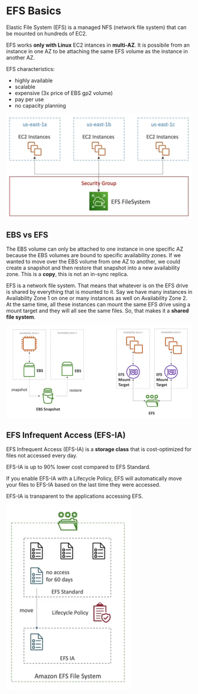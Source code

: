 # EFS Basics

Elastic File System (EFS) is a managed NFS (network file system) that can be mounted on hundreds of EC2.

EFS works **only with Linux** EC2 intances in **multi-AZ**. It is possibile from an instance in one AZ to be attaching the same EFS volume as the instance in another AZ.

EFS characteristics:
- highly available
- scalable
- expensive (3x price of EBS gp2 volume)
- pay per use
- no capacity planning

![EFS Basics](../../images/efs/efs_basics.png)

## EBS vs EFS

The EBS volume can only be attached to one instance in one specific AZ because the EBS volumes are bound to specific availability zones. If we wanted to move over the EBS volume from one AZ to another, we could create a snapshot and then restore that snapshot into a new availability zone. This is a **copy**, this is not an in-sync replica.

EFS is a network file system. That means that whatever is on the EFS drive is shared by everything that is mounted to it. Say we have many instances in Availability Zone 1 on one or many instances as well on Availability Zone 2. At the same time, all these instances can mount the same EFS drive using a mount target and they will all see the same files. So, that makes it a **shared file system**.

![EBS vs EFS](../../images/ec2_storage/efs_vs_ebs.png)

## EFS Infrequent Access (EFS-IA)

EFS Infrequent Access (EFS-IA) is a **storage class** that is cost-optimized for files not accessed every day.

EFS-IA is up to 90% lower cost compared to EFS Standard.

If you enable EFS-IA with a Lifecycle Policy, EFS will automatically move your files to EFS-IA based on the last time they were accessed.

EFS-IA is transparent to the applications accessing EFS.

![EFS IA](../../images/ec2_storage/efs_ia.png)